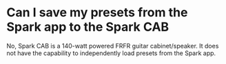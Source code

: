 # Can I save my presets from the Spark app to the Spark CAB

No, Spark CAB is a 140-watt powered FRFR guitar cabinet/speaker. It does not have the capability to independently load presets from the Spark app.